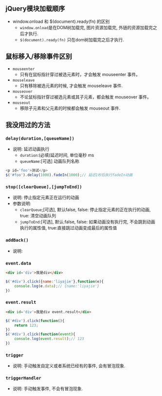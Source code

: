 ## jQuery模块加载顺序
- window.onload 和 $(document).ready(fn) 的区别
    - `window.onload`是在DOM树加载完, 图片资源加载完, 外链的资源加载完之后才执行.
    - `$(document).ready(fn)` 只在dom树加载完之后才执行.

## 鼠标移入/移除事件区别
- `mouseenter`
    - 只有在鼠标指针穿过被选元素时，才会触发 mouseenter 事件。
- `mouseleave`
    - 只有移除被选元素的时候, 才会触发 mouseleave 事件.
- `mouseover`
    - 不论鼠标指针穿过被选元素或其子元素，都会触发 mouseover 事件。
- `mouseout`
    - 移除子元素和父元素的时候都会触发 mouseout 事件.

## 我没用过的方法

### `delay(duration,[queueName])` 
- 说明: 延迟动画执行
    - `duration`:(必填)延迟时间, 单位毫秒 ms
    - `queueName`:[可选] 动画队列名称
```js
<p id='foo'>测试</p>
$('#foo').delay(1000).fadeIn(1000);// 延迟1秒后执行fadeIn动画
```

### `stop([clearQueue],[jumpToEnd])` 
- 说明: 停止指定元素正在运行的动画
- 参数说明:
    - `clearQueue`;[可选], 默认false, false: 停止指定元素的正在执行的动画, true: 清空动画队列
    - `jumpToEnd`:[可选], 默认:false, false: 如果动画没有执行完, 不会跳到动画执行的属性值, true:直接跳过动画变成最后的属性值

### `addBack()`
- 说明: 

### `event.data`

```html
<div id='div'>我是div</div>
```
```js
$('#div').click({name:'liyajie'},function(e){
    console.log(e.data);// {name:'liyajie'}
})
```

### `event.result`

```html
<div id='div'>我是div event.result</div>
```

```js
$('#div').click(function(){
    return 123;
})
$('#div').click(function(event){
    console.log(event.result);// 123
})
```

### `trigger` 
- 说明: 手动触发自定义或者系统已经有的事件, 会有冒泡现象.

### `triggerHandler`
- 说明: 手动触发事件, 不会有冒泡现象.

